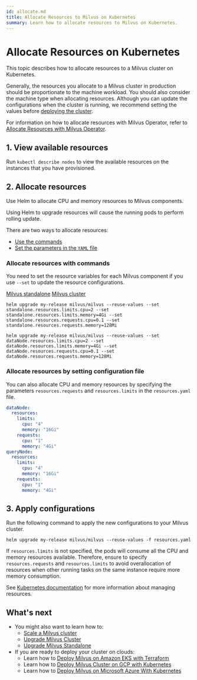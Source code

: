 ```yaml
---
id: allocate.md
title: Allocate Resources to Milvus on Kubernetes
summary: Learn how to allocate resources to Milvus on Kubernetes.
---
```


# Allocate Resources on Kubernetes

This topic describes how to allocate resources to a Milvus cluster on Kubernetes.

Generally, the resources you allocate to a Milvus cluster in production should be proportionate to the machine workload. You should also consider the machine type when allocating resources. Although you can update the configurations when the cluster is running, we recommend setting the values before [deploying the cluster](install_cluster-helm.md).

<div class="alert note">

For information on how to allocate resources with Milvus Operator, refer to [Allocate Resources with Milvus Operator](https://github.com/zilliztech/milvus-operator/blob/main/docs/administration/allocate-resources.md#allocate-resources-with-milvus-operator).

</div>

## 1. View available resources

Run `kubectl describe nodes` to view the available resources on the instances that you have provisioned.

## 2. Allocate resources

Use Helm to allocate CPU and memory resources to Milvus components.

<div class="alert note">
Using Helm to upgrade resources will cause the running pods to perform rolling update.
</div>

There are two ways to allocate resources:

- [Use the commands](allocate.md#Allocate-resources-with-commands)
- [Set the parameters in the `YAML` file](allocate.md#Allocate-resources-by-setting-configuration-file )


### Allocate resources with commands

You need to set the resource variables for each Milvus component if you use `--set` to update the resource configurations. 

<div class="filter">
<a href="#standalone">Milvus standalone</a> <a href="#cluster">Milvus cluster</a>
</div>

<div class="table-wrapper filter-standalone" markdown="block">

```Shell
helm upgrade my-release milvus/milvus --reuse-values --set standalone.resources.limits.cpu=2 --set standalone.resources.limits.memory=4Gi --set standalone.resources.requests.cpu=0.1 --set standalone.resources.requests.memory=128Mi
```

</div>

<div class="table-wrapper filter-cluster" markdown="block">

```Shell
helm upgrade my-release milvus/milvus --reuse-values --set dataNode.resources.limits.cpu=2 --set dataNode.resources.limits.memory=4Gi --set dataNode.resources.requests.cpu=0.1 --set dataNode.resources.requests.memory=128Mi
```

</div>

### Allocate resources by setting configuration file 

You can also allocate CPU and memory resources by specifying the parameters `resources.requests` and `resources.limits` in the `resources.yaml` file.

```Yaml
dataNode:
  resources:
    limits:
      cpu: "4"
      memory: "16Gi"
    requests:
      cpu: "1"
      memory: "4Gi"
queryNode:
  resources:
    limits:
      cpu: "4"
      memory: "16Gi"
    requests:
      cpu: "1"
      memory: "4Gi"
```

## 3. Apply configurations

Run the following command to apply the new configurations to your Milvus cluster.

```Shell
helm upgrade my-release milvus/milvus --reuse-values -f resources.yaml
```
<div class="alert note">
If <code>resources.limits</code> is not specified, the pods will consume all the CPU and memory resources available. Therefore, ensure to specify <code>resources.requests</code> and <code>resources.limits</code> to avoid overallocation of resources when other running tasks on the same instance require more memory consumption.
</div>

See [Kubernetes documentation](https://kubernetes.io/docs/concepts/configuration/manage-compute-resources-container/) for more information about managing resources.
 

## What's next

- You might also want to learn how to:
  - [Scale a Milvus cluster](scaleout.md)
  - [Upgrade Milvus Cluster](upgrade_milvus_cluster-operator.md)
  - [Upgrade Milvus Standalone](upgrade_milvus_standalone-operator.md)
- If you are ready to deploy your cluster on clouds:
  - Learn how to [Deploy Milvus on Amazon EKS with Terraform](eks.md)
  - Learn how to [Deploy Milvus Cluster on GCP with Kubernetes](gcp.md)
  - Learn how to [Deploy Milvus on Microsoft Azure With Kubernetes](azure.md)

